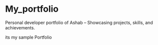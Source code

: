 # My_portfolio
 Personal developer portfolio of Ashab – Showcasing projects, skills, and achievements. 


its my  sample Portfolio 
